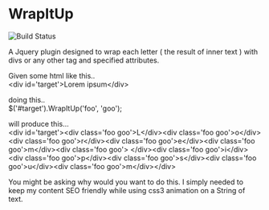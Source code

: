 WrapItUp
==================

![Build Status](https://travis-ci.org/psenger/WrapItUp.png "Build Status" )

A Jquery plugin designed to wrap each letter ( the result of inner text ) with divs or any other tag and specified attributes.

Given some html like this..<br/>
&lt;div id='target'&gt;Lorem ipsum&lt;/div&gt;

doing this..<br/>
$('#target').WrapItUp('foo', 'goo');

will produce this...<br/>
&lt;div id='target'&gt;&lt;div class='foo goo'&gt;L&lt;/div&gt;&lt;div class='foo goo'&gt;o&lt;/div&gt;&lt;div class='foo goo'&gt;r&lt;/div&gt;&lt;div class='foo goo'&gt;e&lt;/div&gt;&lt;div class='foo goo'&gt;m&lt;/div&gt;&lt;div class='foo goo'&gt;&nbsp;&lt;/div&gt;&lt;div class='foo goo'&gt;i&lt;/div&gt;&lt;div class='foo goo'&gt;p&lt;/div&gt;&lt;div class='foo goo'&gt;s&lt;/div&gt;&lt;div class='foo goo'&gt;u&lt;/div&gt;&lt;div class='foo goo'&gt;m&lt;/div&gt;&lt;/div&gt;

You might be asking why would you want to do this. I simply needed to keep my content SEO friendly while using css3 animation on a String of text.
